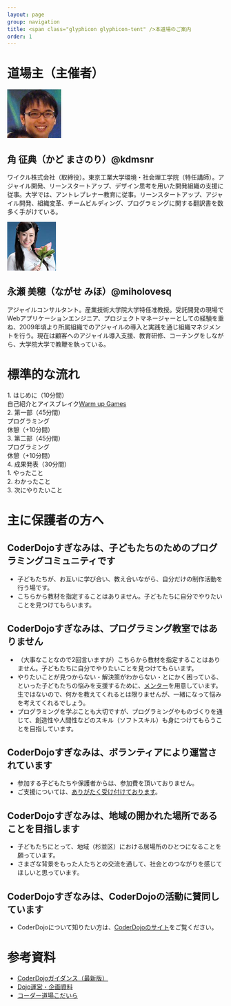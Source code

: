 ```yaml
---
layout: page
group: navigation
title: <span class="glyphicon glyphicon-tent" />本道場のご案内
order: 1
---
```


# 道場主（主催者）

<div class="row">
  <div class="col-md-6">
    <div class="thumbnail">
      <img src="/images/kdmsnr.jpg" alt="角征典">
      <div class="caption">
        <h2>角 征典（かど まさのり）@kdmsnr</h2>
		<p>ワイクル株式会社（取締役）。東京工業大学環境・社会理工学院（特任講師）。アジャイル開発、リーンスタートアップ、デザイン思考を用いた開発組織の支援に従事。大学では、アントレプレナー教育に従事。リーンスタートアップ、アジャイル開発、組織変革、チームビルディング、プログラミングに関する翻訳書を数多く手がけている。</p>
      </div>
    </div>
  </div>
  <div class="col-md-6">
    <div class="thumbnail">
      <img src="/images/nagase.png" alt="永瀬美穂">
      <div class="caption">
        <h2>永瀬 美穂（ながせ みほ）@miholovesq</h2>
		<p>アジャイルコンサルタント。産業技術大学院大学特任准教授。受託開発の現場でWebアプリケーションエンジニア、プロジェクトマネージャーとしての経験を重ね、2009年頃より所属組織でのアジャイルの導入と実践を通じ組織マネジメントを行う。現在は顧客へのアジャイル導入支援、教育研修、コーチングをしながら、大学院大学で教鞭を執っている。</p>
      </div>
    </div>
  </div>
</div>

# 標準的な流れ

<div class="row">
<div class="col-md-3"><div class="panel panel-warning">
  <div class="panel-heading">1. はじめに（10分間）</div>
  <div class="panel-body">自己紹介とアイスブレイク<a href="http://kata.coderdojo.com/wiki/Warm_up_Games">Warm up Games</a></div>
</div></div>
<div class="col-md-3"><div class="panel panel-warning">
  <div class="panel-heading">2. 第一部（45分間）</div>
  <div class="panel-body">プログラミング<br />休憩（+10分間）</div>
</div></div>
<div class="col-md-3"><div class="panel panel-warning">
  <div class="panel-heading">3. 第二部（45分間）</div>
  <div class="panel-body">プログラミング<br />休憩（+10分間）</div>
</div></div>
<div class="col-md-3"><div class="panel panel-warning">
  <div class="panel-heading">4. 成果発表（30分間）</div>
  <div class="panel-body">
1. やったこと<br />
2. わかったこと<br />
3. 次にやりたいこと
  </div>
</div></div>
</div>


# 主に保護者の方へ

## <span class="glyphicon glyphicon-ok" />CoderDojoすぎなみは、子どもたちのためのプログラミングコミュニティです

* 子どもたちが、お互いに学び合い、教え合いながら、自分だけの制作活動を行う場です。
* こちらから教材を指定することはありません。子どもたちに自分でやりたいことを見つけてもらいます。

## <span class="glyphicon glyphicon-ok" />CoderDojoすぎなみは、プログラミング教室ではありません
* （大事なことなので2回言いますが）こちらから教材を指定することはありません。子どもたちに自分でやりたいことを見つけてもらいます。
* やりたいことが見つからない・解決策がわからない・とにかく困っている、といった子どもたちの悩みを支援するために、[メンター](/mentors/)を用意しています。生ではないので、何かを教えてくれるとは限りませんが、一緒になって悩みを考えてくれるでしょう。
* プログラミングを学ぶことも大切ですが、プログラミングやものづくりを通じて、創造性や人間性などのスキル（ソフトスキル）も身につけてもらうことを目指しています。

## <span class="glyphicon glyphicon-ok" />CoderDojoすぎなみは、ボランティアにより運営されています
* 参加する子どもたちや保護者からは、参加費を頂いておりません。
* ご支援については、[ありがたく受け付けております](/sponsorship/)。

## <span class="glyphicon glyphicon-ok" />CoderDojoすぎなみは、地域の開かれた場所であることを目指します
* 子どもたちにとって、地域（杉並区）における居場所のひとつになることを願っています。
* さまざな背景をもった人たちとの交流を通して、社会とのつながりを感じてほしいと思っています。

## <span class="glyphicon glyphicon-ok" />CoderDojoすぎなみは、CoderDojoの活動に賛同しています

* CoderDojoについて知りたい方は、[CoderDojoのサイト](https://coderdojo.com/)をご覧ください。

# 参考資料

* [CoderDojoガイダンス（最新版）](http://www.slideshare.net/togazo/coderdojo-introduction-jp)
* [Dojo運営・企画資料](http://www.slideshare.net/togazo/coder-dojo-201501)
* [コーダー道場こだいら](http://coderdojo-kodaira.github.io/)
